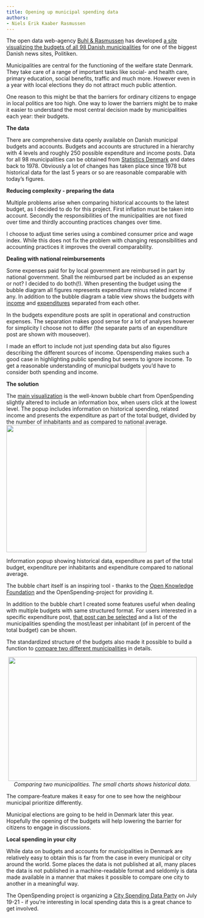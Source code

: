 ```yaml
---
title: Opening up municipal spending data
authors:
- Niels Erik Kaaber Rasmussen
---
```

<p id="docs-internal-guid-48a607d4-cf05-030f-18f7-77fd498f5751" dir="ltr">The open data web-agency <a href="http://www.buhlrasmussen.eu">Buhl &amp; Rasmussen</a> has developed <a title="Kend din kommune" href="http://kommune.politiken.dk">a site visualizing the budgets of all 98 Danish municipalities</a> for one of the biggest Danish news sites, Politiken.

<p dir="ltr">Municipalities are central for the functioning of the welfare state Denmark. They take care of a range of important tasks like social- and health care, primary education, social benefits, traffic and much more. However even in a year with local elections they do not attract much public attention.

<p dir="ltr">One reason to this might be that the barriers for ordinary citizens to engage in local politics are too high. One way to lower the barriers might be to make it easier to understand the most central decision made by municipalities each year: their budgets.

<p dir="ltr"><strong>The data</strong>

<p dir="ltr">There are comprehensive data openly available on Danish municipal budgets and accounts. Budgets and accounts are structured in a hierarchy with 4 levels and roughly 250 possible expenditure and income posts. Data for all 98 municipalities can be obtained from <a href="http://www.dst.dk/en/Statistik/emner/kommuner-og-regioner/kommunernes-budgetter.aspx">Statistics Denmark</a> and dates back to 1978. Obviously a lot of changes has taken place since 1978 but historical data for the last 5 years or so are reasonable comparable with today’s figures.

<p dir="ltr"><strong>Reducing complexity - preparing the data</strong>

<p dir="ltr">Multiple problems arise when comparing historical accounts to the latest budget, as I decided to do for this project. First inflation must be taken into account. Secondly the responsibilities of the municipalities are not fixed over time and thirdly accounting practices changes over time.

<p dir="ltr">I choose to adjust time series using a combined consumer price and wage index. While this does not fix the problem with changing responsibilities and accounting practices it improves the overall comparability.

<p dir="ltr"><strong>Dealing with national reimbursements</strong>

<p dir="ltr">Some expenses paid for by local government are reimbursed in part by national government. Shall the reimbursed part be included as an expense or not? I decided to do both(!). When presenting the budget using the bubble diagram all figures represents expenditure minus related income if any. In addition to the bubble diagram a table view shows the budgets with<a href="http://kommune.politiken.dk/tabel.php?type=ind"> income</a> and <a href="http://kommune.politiken.dk/tabel.php?type=ud">expenditures</a> separated from each other.

<p dir="ltr">In the budgets expenditure posts are split in operational and construction expenses. The separation makes good sense for a lot of analyses however for simplicity I choose not to differ (the separate parts of an expenditure post are shown with mouseover).

<p dir="ltr">I made an effort to include not just spending data but also figures describing the different sources of income. Openspending makes such a good case in highlighting public spending but seems to ignore income. To get a reasonable understanding of municipal budgets you’d have to consider both spending and income.

<p dir="ltr"><strong>The solution</strong>

<p dir="ltr">The <a href="http://kommune.politiken.dk/boble.php?kid=530#/~/budgetteret-i-alt-br---billund-kommune/social--og-sundhedsv-sen/tilbud-til--ldre-og-handicappede-i-alt/pleje-og-omsorg-mv--af--ldre-og-handicappede">main visualization</a> is the well-known bubble chart from OpenSpending slightly altered to include an information box, when users click at the lowest level. The popup includes information on historical spending, related income and presents the expenditure as part of the total budget, divided by the number of inhabitants and as compared to national average.<img class="aligncenter" src="https://lh5.googleusercontent.com/TRzOOu2z7zQLArG-zU8aL3FwJpD3XRnrzGSdAfjsRv5bovcaJxzsW59kz98KcX5X8YPO9Os3TOBZ32_qFo4HdMs8F_zCsp9gZgkyX6IdKYs-fr-pXrUNBWpxyQ" alt="" width="368px;" height="333px;" />

<p dir="ltr">Information popup showing historical data, expenditure as part of the total budget, expenditure per inhabitants and expenditure compared to national average.

<p dir="ltr">The bubble chart itself is an inspiring tool - thanks to the <a href="http://okfn.org">Open Knowledge Foundation</a> and the OpenSpending-project for providing it.

<p dir="ltr">In addition to the bubble chart I created some features useful when dealing with multiple budgets with same structured format. For users interested in a specific expenditure post, <a href="http://kommune.politiken.dk/mestmindst.php#0-6-prindb">that post can be selected</a> and a list of the municipalities spending the most/least per inhabitant (of in percent of the total budget) can be shown.

<p style="text-align: left;" dir="ltr">The standardized structure of the budgets also made it possible to build a function to <a href="http://kommune.politiken.dk/sammenlign.php#101-751">compare two different municipalities</a> in details.

<p style="text-align: center;" dir="ltr"><img src="https://lh6.googleusercontent.com/Idynpqpo9gPdb3T-KlJ9JRB9swcL6Q3FLJi1rdRxLW_aMuRJTD1dTtq9Z1qSz8-xhYCHAPoYrVIZ8JUtf_PYbYGqUMmXMF96zrHLSLKjLrW6uPnlBkFJk_oUOA" alt="" width="495px;" height="325px;" /><em>
Comparing two municipalities. The small charts shows historical data.</em>

<p dir="ltr">The compare-feature makes it easy for one to see how the neighbour municipal prioritize differently.

<p dir="ltr">Municipal elections are going to be held in Denmark later this year. Hopefully the opening of the budgets will help lowering the barrier for citizens to engage in discussions.

<p dir="ltr"><strong>Local spending in your city</strong>

<p dir="ltr">While data on budgets and accounts for municipalities in Denmark are relatively easy to obtain this is far from the case in every municipal or city around the world. Some places the data is not published at all, many places the data is not published in a machine-readable format and seldomly is data made available in a manner that makes it possible to compare one city to another in a meaningful way.

<p dir="ltr">The OpenSpending project is organizing a <a href="http://blog.openspending.org/2013/06/30/spending-data-party-announce/">City Spending Data Party</a> on July 19-21 - if you’re interesting in local spending data this is a great chance to get involved.

